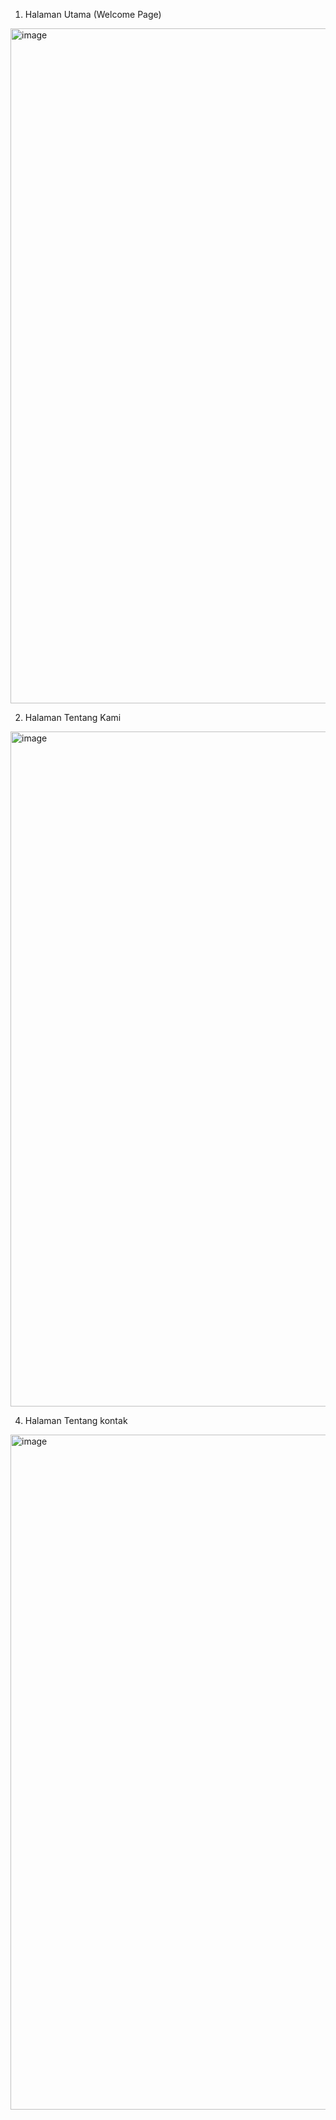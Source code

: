1. Halaman Utama (Welcome Page)
<img width="1920" height="1080" alt="image" src="https://github.com/user-attachments/assets/dd5ab234-5349-435f-8c6c-7622827d15b0" />

2. Halaman Tentang Kami
<img width="1920" height="1080" alt="image" src="https://github.com/user-attachments/assets/1ba5db94-e2c8-4e19-9173-0fa0fad34812" />

4. Halaman Tentang kontak
<img width="1920" height="1080" alt="image" src="https://github.com/user-attachments/assets/436e96bf-6926-4ce9-9cec-277ad7063ae7" />
